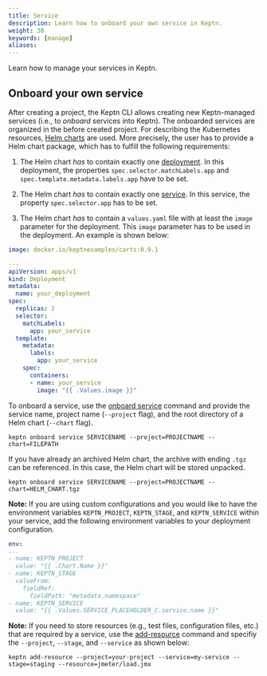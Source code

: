 ```yaml
---
title: Service
description: Learn how to onboard your own service in Keptn.
weight: 30
keywords: [manage]
aliases:
---
```


Learn how to manage your services in Keptn.

## Onboard your own service

After creating a project, the Keptn CLI allows creating new Keptn-managed services (i.e., to *onboard* services into Keptn). The onboarded services are organized in the before created project.
For describing the Kubernetes resources, [Helm charts](https://Helm.sh/) are used. More precisely, the user has to provide a Helm chart package, which has to fulfill the following requirements:

1. The Helm chart _has_ to contain exactly one [deployment](https://kubernetes.io/docs/concepts/workloads/controllers/deployment/).
In this deployment, the properties `spec.selector.matchLabels.app` and `spec.template.metadata.labels.app` have to be set.

1. The Helm chart _has_ to contain exactly one [service](https://kubernetes.io/docs/concepts/services-networking/service/).
In this service, the property `spec.selector.app` has to be set.

1. The Helm chart _has_ to contain a `values.yaml` file with at least the `image` parameter for the deployment. This `image` parameter has to be used in the deployment. An example is shown below:
  
  ```yaml
  image: docker.io/keptnexamples/carts:0.9.1
  ```

  ```yaml
  --- 
  apiVersion: apps/v1
  kind: Deployment
  metadata:
    name: your_deployment
  spec:
    replicas: 2
    selector:
      matchLabels:
        app: your_service
    template:
      metadata: 
        labels:
          app: your_service
      spec:
        containers:
        - name: your_service
          image: "{{ .Values.image }}"
  ```

To onboard a service, use the [onboard service](../../reference/cli/commands/keptn_onboard_service) command and provide the service name, project name (`--project` flag), and the root directory of a Helm chart (`--chart` flag). 

```console
keptn onboard service SERVICENAME --project=PROJECTNAME --chart=FILEPATH
```

If you have already an archived Helm chart, the archive with ending `.tgz` can be referenced. In this case, the Helm chart will be stored unpacked. 

```console
keptn onboard service SERVICENAME --project=PROJECTNAME --chart=HELM_CHART.tgz
```

**Note:** If you are using custom configurations and you would like to have the environment variables `KEPTN_PROJECT`, `KEPTN_STAGE`, and `KEPTN_SERVICE` within your service, add the following environment variables to your deployment configuration.

```yaml
env:
...
- name: KEPTN_PROJECT
  value: "{{ .Chart.Name }}"
- name: KEPTN_STAGE
  valueFrom:
    fieldRef:
      fieldPath: "metadata.namespace"
- name: KEPTN_SERVICE
  value: "{{ .Values.SERVICE_PLACEHOLDER_C.service.name }}"
```

**Note:** If you need to store resources (e.g., test files, configuration files, etc.) that are required by a service, use the [add-resource](../../reference/cli/commands/keptn_add-resource) command and specifiy the `--project`, `--stage`, and `--service` as shown below:

```console
keptn add-resource --project=your-project --service=my-service --stage=staging --resource=jmeter/load.jmx
```